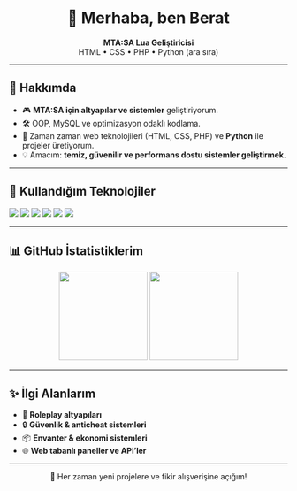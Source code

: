 <h1 align="center">👋 Merhaba, ben Berat</h1>

<p align="center">
  <b>MTA:SA Lua Geliştiricisi</b> <br/>
  HTML • CSS • PHP • Python (ara sıra)
</p>

---

## 🚀 Hakkımda
- 🎮 **MTA:SA için altyapılar ve sistemler** geliştiriyorum.  
- 🛠 OOP, MySQL ve optimizasyon odaklı kodlama.  
- 🌱 Zaman zaman web teknolojileri (HTML, CSS, PHP) ve **Python** ile projeler üretiyorum.  
- 💡 Amacım: **temiz, güvenilir ve performans dostu sistemler geliştirmek**.  

---

## 🧰 Kullandığım Teknolojiler

<p align="left">
  <img src="https://img.shields.io/badge/Lua-2C2D72?style=for-the-badge&logo=lua&logoColor=white" />
  <img src="https://img.shields.io/badge/MySQL-005C84?style=for-the-badge&logo=mysql&logoColor=white" />
  <img src="https://img.shields.io/badge/HTML5-E34F26?style=for-the-badge&logo=html5&logoColor=white" />
  <img src="https://img.shields.io/badge/CSS3-1572B6?style=for-the-badge&logo=css3&logoColor=white" />
  <img src="https://img.shields.io/badge/PHP-777BB4?style=for-the-badge&logo=php&logoColor=white" />
  <img src="https://img.shields.io/badge/Python-3776AB?style=for-the-badge&logo=python&logoColor=white" />
</p>

---

## 📊 GitHub İstatistiklerim

<p align="center">
  <img src="https://github-readme-stats.vercel.app/api?username=KULLANICI_ADIN&show_icons=true&theme=tokyonight" height="160"/>
  <img src="https://github-readme-stats.vercel.app/api/top-langs/?username=KULLANICI_ADIN&layout=compact&theme=tokyonight" height="160"/>
</p>

---

## ✨ İlgi Alanlarım
- 🚗 **Roleplay altyapıları**  
- 🔒 **Güvenlik & anticheat sistemleri**  
- 📦 **Envanter & ekonomi sistemleri**  
- 🌐 **Web tabanlı paneller ve API’ler**

---

<p align="center">💬 Her zaman yeni projelere ve fikir alışverişine açığım!</p>
